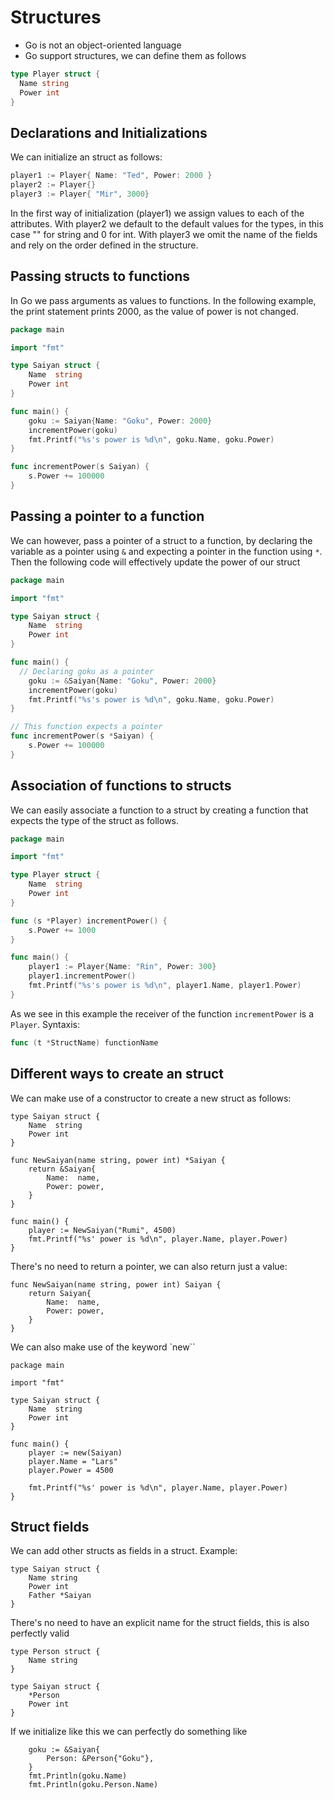 # Structures

- Go is not an object-oriented language
- Go support structures, we can define them as follows

```go
type Player struct {
  Name string
  Power int
}
```

## Declarations and Initializations

We can initialize an struct as follows:

```go
player1 := Player{ Name: "Ted", Power: 2000 }
player2 := Player{}
player3 := Player{ "Mir", 3000}
```

In the first way of initialization (player1) we assign values to each of the attributes. With player2 we default to the default values for the types, in this case "" for string and 0 for int. With player3 we omit the name of the fields and rely on the order defined in the structure.

## Passing structs to functions

In Go we pass arguments as values to functions. In the following example, the print statement prints 2000, as the value of power is not changed.

```go
package main

import "fmt"

type Saiyan struct {
	Name  string
	Power int
}

func main() {
	goku := Saiyan{Name: "Goku", Power: 2000}
	incrementPower(goku)
	fmt.Printf("%s's power is %d\n", goku.Name, goku.Power)
}

func incrementPower(s Saiyan) {
	s.Power += 100000
}
```

## Passing a pointer to a function

We can however, pass a pointer of a struct to a function, by declaring the variable as a pointer using `&` and expecting a pointer in the function using `*`. Then the following code will effectively update the power of our struct

```go
package main

import "fmt"

type Saiyan struct {
	Name  string
	Power int
}

func main() {
  // Declaring goku as a pointer
	goku := &Saiyan{Name: "Goku", Power: 2000}
	incrementPower(goku)
	fmt.Printf("%s's power is %d\n", goku.Name, goku.Power)
}

// This function expects a pointer
func incrementPower(s *Saiyan) {
	s.Power += 100000
}
```

## Association of functions to structs

We can easily associate a function to a struct by creating a function that expects the type of the struct as follows.

```go
package main

import "fmt"

type Player struct {
	Name  string
	Power int
}

func (s *Player) incrementPower() {
	s.Power += 1000
}

func main() {
	player1 := Player{Name: "Rin", Power: 300}
	player1.incrementPower()
	fmt.Printf("%s's power is %d\n", player1.Name, player1.Power)
}

```

As we see in this example the receiver of the function `incrementPower` is a `Player`. Syntaxis:

```go
func (t *StructName) functionName
```

## Different ways to create an struct

We can make use of a constructor to create a new struct as follows:

```golang
type Saiyan struct {
	Name  string
	Power int
}

func NewSaiyan(name string, power int) *Saiyan {
	return &Saiyan{
		Name:  name,
		Power: power,
	}
}

func main() {
	player := NewSaiyan("Rumi", 4500)
	fmt.Printf("%s' power is %d\n", player.Name, player.Power)
}
```

There's no need to return a pointer, we can also return just a value:

```golang
func NewSaiyan(name string, power int) Saiyan {
	return Saiyan{
		Name:  name,
		Power: power,
	}
}
```

We can also make use of the keyword `new``

```golang
package main

import "fmt"

type Saiyan struct {
	Name  string
	Power int
}

func main() {
	player := new(Saiyan)
	player.Name = "Lars"
	player.Power = 4500

	fmt.Printf("%s' power is %d\n", player.Name, player.Power)
}
```

## Struct fields

We can add other structs as fields in a struct. Example:

```golang
type Saiyan struct {
	Name string
	Power int
	Father *Saiyan
}
```

There's no need to have an explicit name for the struct fields, this is also perfectly valid

```golang
type Person struct {
	Name string
}

type Saiyan struct {
	*Person
	Power int
}
```

If we initialize like this we can perfectly do something like

```golang
	goku := &Saiyan{
		Person: &Person{"Goku"},
	}
	fmt.Println(goku.Name)
	fmt.Println(goku.Person.Name)
```
